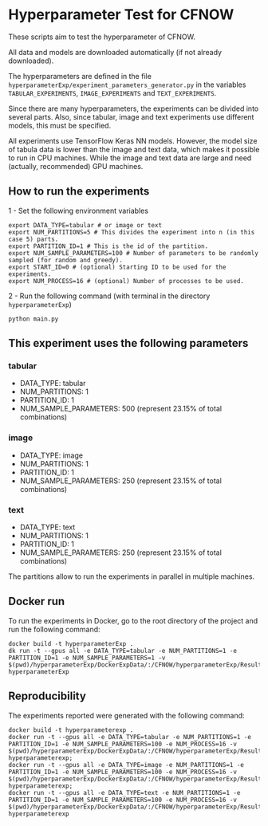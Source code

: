 # Hyperparameter Test for CFNOW

These scripts aim to test the hyperparameter of CFNOW.

All data and models are downloaded automatically (if not already downloaded). 

The hyperparameters are defined in the file `hyperparameterExp/experiment_parameters_generator.py` in the variables `TABULAR_EXPERIMENTS`, `IMAGE_EXPERIMENTS` and `TEXT_EXPERIMENTS`.

Since there are many hyperparameters, the experiments can be divided into several parts. Also, since tabular, image and text experiments use different models, this must be specified.

All experiments use TensorFlow Keras NN models. However, the model size of tabula data is lower than the image and text data, which makes it possible to run in CPU machines. While the image and text data are large and need (actually, recommended) GPU machines.

## How to run the experiments
1 - Set the following environment variables
```shell
export DATA_TYPE=tabular # or image or text
export NUM_PARTITIONS=5 # This divides the experiment into n (in this case 5) parts.
export PARTITION_ID=1 # This is the id of the partition.
export NUM_SAMPLE_PARAMETERS=100 # Number of parameters to be randomly sampled (for random and greedy). 
export START_ID=0 # (optional) Starting ID to be used for the experiments.
export NUM_PROCESS=16 # (optional) Number of processes to be used.
```
2 - Run the following command (with terminal in the directory `hyperparameterExp`)
```shell
python main.py
```

## This experiment uses the following parameters
### tabular
* DATA_TYPE: tabular
* NUM_PARTITIONS: 1
* PARTITION_ID: 1
* NUM_SAMPLE_PARAMETERS: 500 (represent 23.15% of total combinations)

### image
* DATA_TYPE: image
* NUM_PARTITIONS: 1
* PARTITION_ID: 1
* NUM_SAMPLE_PARAMETERS: 250 (represent 23.15% of total combinations)

### text
* DATA_TYPE: text
* NUM_PARTITIONS: 1
* PARTITION_ID: 1
* NUM_SAMPLE_PARAMETERS: 250 (represent 23.15% of total combinations)

The partitions allow to run the experiments in parallel in multiple machines.

## Docker run
To run the experiments in Docker, go to the root directory of the project and run the following command:
```shell
docker build -t hyperparameterExp .
dk run -t --gpus all -e DATA_TYPE=tabular -e NUM_PARTITIONS=1 -e PARTITION_ID=1 -e NUM_SAMPLE_PARAMETERS=1 -v $(pwd)/hyperparameterExp/DockerExpData/:/CFNOW/hyperparameterExp/Results hyperparameterExp
```

## Reproducibility
The experiments reported were generated with the following command:
```shell
docker build -t hyperparameterexp .
docker run -t --gpus all -e DATA_TYPE=tabular -e NUM_PARTITIONS=1 -e PARTITION_ID=1 -e NUM_SAMPLE_PARAMETERS=100 -e NUM_PROCESS=16 -v $(pwd)/hyperparameterExp/DockerExpData/:/CFNOW/hyperparameterExp/Results hyperparameterexp;
docker run -t --gpus all -e DATA_TYPE=image -e NUM_PARTITIONS=1 -e PARTITION_ID=1 -e NUM_SAMPLE_PARAMETERS=100 -e NUM_PROCESS=16 -v $(pwd)/hyperparameterExp/DockerExpData/:/CFNOW/hyperparameterExp/Results hyperparameterexp;
docker run -t --gpus all -e DATA_TYPE=text -e NUM_PARTITIONS=1 -e PARTITION_ID=1 -e NUM_SAMPLE_PARAMETERS=100 -e NUM_PROCESS=16 -v $(pwd)/hyperparameterExp/DockerExpData/:/CFNOW/hyperparameterExp/Results hyperparameterexp
```